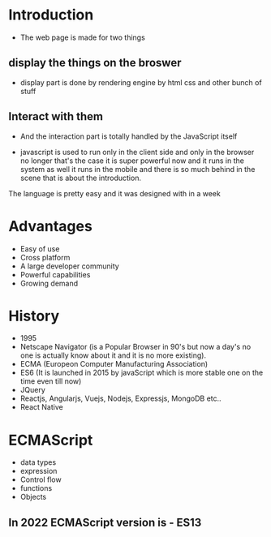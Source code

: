 # Introduction 

- The web page is made for two things

display the things on the broswer
-------------------------------------
- display part is done by rendering engine by html css and other bunch of stuff

Interact with them
----------------------
- And the interaction part is totally handled by the JavaScript itself

- javascript is used to run only in the client side and only in the browser no longer that's the case it is super powerful now and it runs in the system as well it runs in the mobile and there is so much behind in the scene that is about the introduction.

The language is pretty easy and it was designed with in a week 

# Advantages

- Easy of use 
- Cross platform 
- A large developer community 
- Powerful capabilities 
- Growing demand 

# History

- 1995 
- Netscape Navigator (is a Popular Browser in 90's but now a day's no one is actually know about it and it is no more existing).
- ECMA (Europeon Computer Manufacturing Association)
- ES6 (It is launched in 2015 by javaScript which is more stable one on the time even till now)
- JQuery
- Reactjs, Angularjs, Vuejs, Nodejs, Expressjs, MongoDB etc..
- React Native 

# ECMAScript

- data types
- expression
- Control flow
- functions
- Objects

## In 2022 ECMAScript version is - ES13 